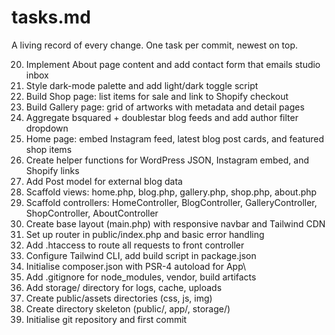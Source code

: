 # tasks.md
A living record of every change. One task per commit, newest on top.

20. Implement About page content and add contact form that emails studio inbox
19. Style dark-mode palette and add light/dark toggle script
18. Build Shop page: list items for sale and link to Shopify checkout
17. Build Gallery page: grid of artworks with metadata and detail pages
16. Aggregate bsquared + doublestar blog feeds and add author filter dropdown
15. Home page: embed Instagram feed, latest blog post cards, and featured shop items
14. Create helper functions for WordPress JSON, Instagram embed, and Shopify links
13. Add Post model for external blog data
12. Scaffold views: home.php, blog.php, gallery.php, shop.php, about.php
11. Scaffold controllers: HomeController, BlogController, GalleryController, ShopController, AboutController
10. Create base layout (main.php) with responsive navbar and Tailwind CDN
 9. Set up router in public/index.php and basic error handling
 8. Add .htaccess to route all requests to front controller
 7. Configure Tailwind CLI, add build script in package.json
 6. Initialise composer.json with PSR-4 autoload for App\
 5. Add .gitignore for node_modules, vendor, build artifacts
 4. Add storage/ directory for logs, cache, uploads
 3. Create public/assets directories (css, js, img)
 2. Create directory skeleton (public/, app/, storage/)
 1. Initialise git repository and first commit
